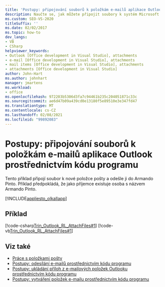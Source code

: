 ```yaml
---
title: 'Postupy: připojování souborů k položkám e-mailů aplikace Outlook prostřednictvím kódu programu'
description: Naučte se, jak můžete připojit soubory k systém Microsoft Office položkám Outlooku. Tento příklad připojí soubor k nové položce pošty a odešle ji do Armando Pinto.
ms.custom: SEO-VS-2020
titleSuffix: ''
ms.date: 02/02/2017
ms.topic: how-to
dev_langs:
- VB
- CSharp
helpviewer_keywords:
- Outlook [Office development in Visual Studio], attachments
- e-mail [Office development in Visual Studio], attachments
- mail items [Office development in Visual Studio], attachments
- attachments [Office development in Visual Studio]
author: John-Hart
ms.author: johnhart
manager: jmartens
ms.workload:
- office
ms.openlocfilehash: 972203b5306d3fa7c94461b235c204051871c33c
ms.sourcegitcommit: ae6d47b09a439cd0e13180f5e89510e3e347fd47
ms.translationtype: MT
ms.contentlocale: cs-CZ
ms.lasthandoff: 02/08/2021
ms.locfileid: "99892083"
---
```

# <a name="how-to-programmatically-attach-files-to-outlook-email-items"></a>Postupy: připojování souborů k položkám e-mailů aplikace Outlook prostřednictvím kódu programu
  Tento příklad připojí soubor k nové položce pošty a odešle ji do Armando Pinto. Příklad předpokládá, že jako příjemce existuje osoba s názvem Armando Pinto.

 [!INCLUDE[appliesto_olkallapp](../vsto/includes/appliesto-olkallapp-md.md)]

## <a name="example"></a>Příklad
 [!code-csharp[Trin_Outlook_RL_AttachFiles#1](../vsto/codesnippet/CSharp/Trin_Outlook_RL_AttachFiles/thisaddin.cs#1)]
 [!code-vb[Trin_Outlook_RL_AttachFiles#1](../vsto/codesnippet/VisualBasic/Trin_Outlook_RL_AttachFiles/thisaddin.vb#1)]

## <a name="see-also"></a>Viz také
- [Práce s položkami pošty](../vsto/working-with-mail-items.md)
- [Postupy: odesílání e-mailů prostřednictvím kódu programu](../vsto/how-to-programmatically-send-e-mail-programmatically.md)
- [Postupy: ukládání příloh z e-mailových položek Outlooku prostřednictvím kódu programu](../vsto/how-to-programmatically-save-attachments-from-outlook-e-mail-items.md)
- [Postupy: vytváření položek e-mailu prostřednictvím kódu programu](../vsto/how-to-programmatically-create-an-e-mail-item.md)
